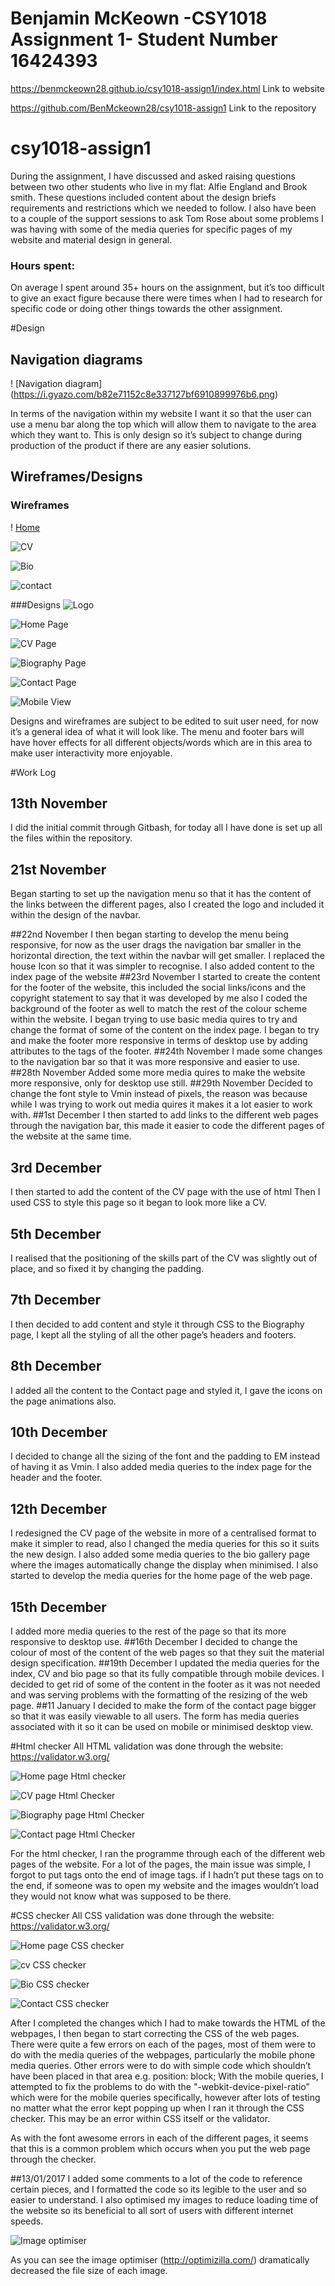 # Benjamin McKeown -CSY1018 Assignment 1- Student Number 16424393

https://benmckeown28.github.io/csy1018-assign1/index.html Link to website

https://github.com/BenMckeown28/csy1018-assign1 Link to the repository

# csy1018-assign1
During the assignment, I have discussed and asked raising questions between two other students who live in my flat:
Alfie England and
Brook smith.
These questions included content about the design briefs requirements and restrictions which we needed to follow.
I also have been to a couple of the support sessions to ask Tom Rose about some problems I was having with some of the media queries for specific pages of my website and material design in general.

### Hours spent:
On average I spent around 35+ hours on the assignment, but it’s too difficult to give an exact figure because there were times when I had to research for specific code or doing other things towards the other assignment.

#Design

## Navigation diagrams

! [Navigation diagram] (https://i.gyazo.com/b82e71152c8e337127bf6910899976b6.png)

In terms of the navigation within my website I want it so that the user can use a menu bar along the top which will allow them to navigate to the area which they want to.
This is only design so it’s subject to change during production of the product if there are any easier solutions.

## Wireframes/Designs
### Wireframes
! [Home](https://i.gyazo.com/66a04c704b475d9761d6c2aff04777a1.png)

![CV](https://i.gyazo.com/cdf0785e529d2f12003a861bc407ba90.png)

![Bio](https://i.gyazo.com/ec138a1992fa22b0eb85817f70b47a35.png)

![contact](https://i.gyazo.com/9600876b4961792bcabd08d8a2486fe4.png)

###Designs
![Logo](https://i.gyazo.com/ece19aabd5135049092feebdda9ca8df.png)

![Home Page](https://i.gyazo.com/a6ddf44be367ac22cfa080de79ba6224.png)

![CV Page](https://i.gyazo.com/f7418d323f9e77586c2fbb5f780d263e.png)

![Biography Page](https://i.gyazo.com/373d2b85a7e37408a64564d92e75c1eb.png)

![Contact Page](https://i.gyazo.com/35db45b118923c2da0fab9b18b06c62e.png)

![Mobile View](https://i.gyazo.com/f7e07bbd6c3e9872cbe03e8c57a953d7.png)

Designs and wireframes are subject to be edited to suit user need, for now it’s a general idea of what it will look like. The menu and footer bars will have hover effects for all different objects/words which are in this area to
make user interactivity more enjoyable.

#Work Log

## 13th November
I did the initial commit through Gitbash, for today all I have done is set up all the files within the repository.

## 21st November

Began starting to set up the navigation menu so that it has the content of the links between the different pages, also I created the logo and included it within the design of the navbar.

##22nd November
I then began starting to develop the menu being responsive, for now as the user drags the navigation bar smaller in the horizontal direction, the text within the
navbar will get smaller.
 I replaced the house Icon so that it was simpler to recognise. I also added content to the index page of the website
##23rd November
 I started to create the content for the footer of the website, this included the social links/icons and the copyright statement to say that it was developed
by me also I coded the background of the footer as well to match the rest of the colour scheme within the website.
 I began trying to use basic media quires to try and change the format of some of the content on the index page.
I began to try and make the footer more responsive in terms of desktop use by adding attributes to the <a> tags of the footer.
##24th November
I made some changes to the navigation bar so that it was more responsive and easier to use.
##28th November
Added some more media quires to make the website more responsive, only for desktop use still.
##29th November
Decided to change the font style to Vmin instead of pixels, the reason was because while I was trying to work out media quires it makes it a lot easier to work with.
##1st December
I then started to add links to the different web pages through the navigation bar, this made it easier to code the different pages of the website at the same time.
## 3rd December
 I then started to add the content of the CV page with the use of html
Then I used CSS to style this page so it began to look more like a CV.
## 5th December
I realised that the positioning of the skills part of the CV was slightly out of place, and so fixed it by changing the padding.
## 7th December
I then decided to add content and style it through CSS to the Biography page, I kept all the styling of all the other page’s headers and footers.
## 8th December
I added all the content to the Contact page and styled it, I gave the icons on the page animations also.
## 10th December
I decided to change all the sizing of the font and the padding to EM instead of having it as Vmin. I also added media queries to the index page for the header and the footer.
## 12th December
I redesigned the CV page of the website in more of a centralised format to make it simpler to read, also I changed the media queries for this so it suits the new design. I also added some media queries to the bio gallery page where the images automatically change the display when minimised. I also started to develop the media queries for the home page of the web page.
## 15th December
I added more media queries to the rest of the page so that its more responsive to desktop use.
##16th December
I decided to change the colour of most of the content of the web pages so that they suit the material design specification.
##19th December
I updated the media queries for the index, CV and bio page so that its fully compatible through mobile devices. I decided to get rid of some of the content in the footer as it was not needed and was serving problems with the formatting of the resizing of the web page.
##11 January
I decided to make the form of the contact page bigger so that it was easily viewable to all users. The form has media queries associated with it so it can be used on mobile or minimised desktop view.


#Html checker
All HTML validation was done through the website: https://validator.w3.org/

![Home page Html checker](https://i.gyazo.com/f06fcd11d81ac98036127ce565e01548.png)

![CV page Html Checker](https://i.gyazo.com/32778649e7e103a4126b66ff178a576b.png)

![Biography page Html Checker](https://i.gyazo.com/ae099e87e05aba97478b78e39be04185.png)

![Contact page Html Checker](https://i.gyazo.com/38ddb3265a0704ac7239f7950bdacb12.png)

For the html checker, I ran the programme through each of the different web pages of the website. For a lot of the pages, the main issue was simple, I forgot to put <alt> tags onto the end of image tags. if I hadn’t put these tags on to the end, if someone was to open my website and the images wouldn’t load they would not know what was supposed to be there.

#CSS checker
All CSS validation was done through the website: https://validator.w3.org/

![Home page CSS checker](https://i.gyazo.com/2cd978b0ea1d9c3da50893a70bfcdd76.png)

![cv CSS checker](https://i.gyazo.com/c20b80fdff4e592353854a9519171f1f.png)

![Bio CSS checker](https://i.gyazo.com/beb89a9f291f5f2c7ceb11f802a5bd1b.png)

![Contact CSS checker](https://i.gyazo.com/ab2602687b3e43846a25baed9d7ec4b1.png)

After I completed the changes which I had to make towards the HTML of the webpages, I then began to start correcting the CSS of the web pages. There were quite a few errors on each of the pages, most of them were to do with the media queries of the webpages, particularly the mobile phone media queries. Other errors were to do with simple code which shouldn’t have been placed in that area e.g. position: block;
With the mobile queries, I attempted to fix the problems to do with the "-webkit-device-pixel-ratio" which were for the mobile queries specifically, however after lots of testing no matter what the error kept popping up when I ran it through the CSS checker. This may be an error within CSS itself or the validator.

As with the font awesome errors in each of the different pages, it seems that this is a common problem which occurs when you put the web page through the checker.

##13/01/2017
I added some comments to a lot of the code to reference certain pieces, and I formatted the code so its legible to the user and so easier to understand. I also optimised my images to reduce loading time of the website so its beneficial to all sort of users with different internet speeds.

![Image optimiser ](https://i.gyazo.com/d879ba4ec2b662ae6b28cc06d21146ae.png)

As you can see the image optimiser (http://optimizilla.com/) dramatically decreased the file size of each image.
